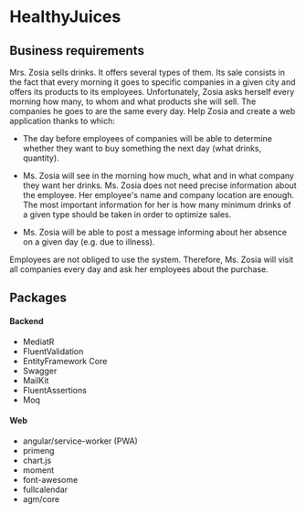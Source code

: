 # HealthyJuices

## Business requirements

Mrs. Zosia sells drinks. It offers several types of them. Its sale consists in the fact that every morning it goes to specific companies in a given city and offers its products to its employees. Unfortunately, Zosia asks herself every morning how many, to whom and what products she will sell. The companies he goes to are the same every day. Help Zosia and create a web application thanks to which:

- The day before employees of companies will be able to determine whether they want to buy something the next day (what drinks, quantity).

- Ms. Zosia will see in the morning how much, what and in what company they want her drinks. Ms. Zosia does not need precise information about the employee. Her employee's name and company location are enough. The most important information for her is how many minimum drinks of a given type should be taken in order to optimize sales.

- Ms. Zosia will be able to post a message informing about her absence on a given day (e.g. due to illness).

Employees are not obliged to use the system. Therefore, Ms. Zosia will visit all companies every day and ask her employees about the purchase.

## Packages

#### Backend

- MediatR
- FluentValidation
- EntityFramework Core
- Swagger
- MailKit
- FluentAssertions
- Moq

#### Web

- angular/service-worker (PWA)
- primeng
- chart.js
- moment
- font-awesome
- fullcalendar
- agm/core